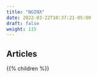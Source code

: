 ```yaml
---
title: "NGINX"
date: 2022-03-22T10:37:21-05:00
draft: false
weight: 115
---
```


## Articles

{{% children %}}